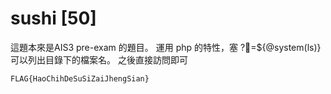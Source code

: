 # sushi [50]

這題本來是AIS3 pre-exam 的題目。
運用 php 的特性，塞 ?🍣=${@system(ls)} 可以列出目錄下的檔案名。
之後直接訪問即可

`FLAG{HaoChihDeSuSiZaiJhengSian}`


